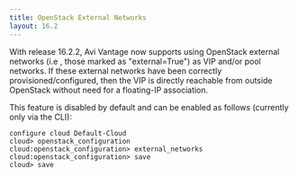 ```yaml
---
title: OpenStack External Networks
layout: 16.2
---
```

With release 16.2.2, Avi Vantage now supports using OpenStack external networks (i.e , those marked as "external=True") as VIP and/or pool networks. If these external networks have been correctly provisioned/configured, then the VIP is directly reachable from outside OpenStack without need for a floating-IP association. 

This feature is disabled by default and can be enabled as follows (currently only via the CLI):

<pre class="command-line language-bash" data-prompt=": >" data-output="2-99"><code>configure cloud Default-Cloud
cloud&gt; openstack_configuration
cloud:openstack_configuration&gt; external_networks
cloud:openstack_configuration&gt; save
cloud&gt; save</code></pre> 